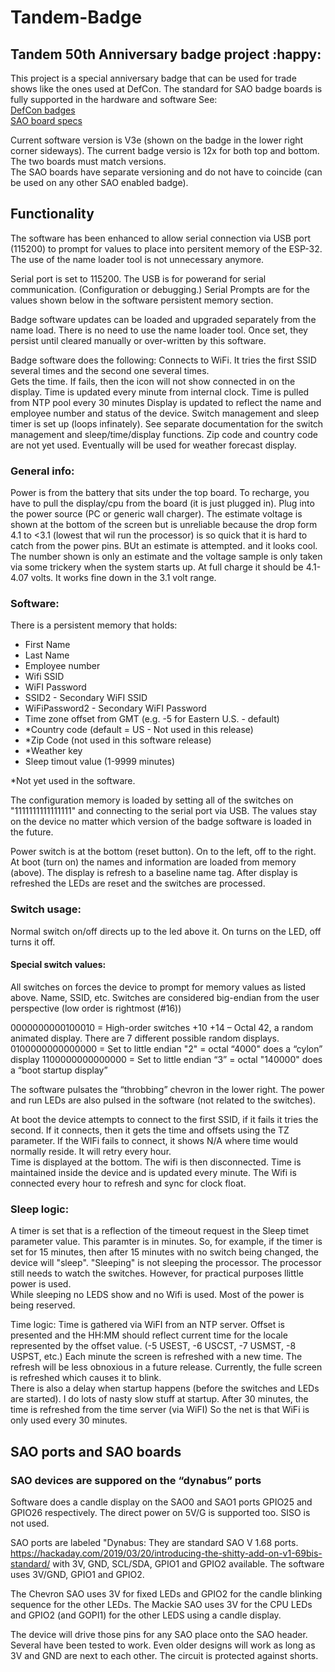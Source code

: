 
# Tandem-Badge
## Tandem 50th Anniversary badge project :happy:

This project is a special anniversary badge that can be used for trade shows like the ones used at DefCon.  The standard for SAO badge boards is fully supported in the hardware and software
See:   
[DefCon badges](https://defcon.org/html/links/dc-badge.html)  
[SAO board specs](https://hackaday.io/project/175182-simple-add-ons-sao)

Current software version is V3e (shown on the badge in the lower right corner sideways).   The current badge versio is 12x for both top and bottom. The two boards must match versions.  
The SAO boards have separate versioning and do not have to coincide (can be used on any other SAO enabled badge). 
## Functionality
The software has been enhanced to allow serial connection via USB port (115200) to prompt for values to place into persitent memory of the ESP-32. The use of the name loader tool is not unnecessary anymore.

Serial port is set to 115200. The USB is for powerand for serial communication. (Configuration or debugging.) Serial Prompts are for the values shown below in the software persistent memory section. 

Badge software updates can be loaded and upgraded separately from the name load.  There is no need to use the name loader tool. Once set, they persist until cleared manually or over-written by this software. 

Badge software does the following:
Connects to WiFi. It tries the first SSID several times and the second one several times.  
Gets the time.   If fails, then the icon will not show connected in on the display. Time is updated every minute from internal clock.
Time is pulled from NTP pool every 30 minutes
Display is updated to reflect the name and employee number and status of the device. 
Switch management and sleep timer is set up (loops infinately).
See separate documentation for the switch management and sleep/time/display functions. 
Zip code and country code are not yet used. Eventually will be used for weather forecast display. 

### General info:
Power is from the battery that sits under the top board. 
To recharge, you have to pull the display/cpu from the board (it is just plugged in).    Plug into the power source (PC or generic wall charger).  The estimate voltage is shown at the bottom of the screen but is unreliable because the drop form 4.1 to <3.1 (lowest that wil run the processor) is so quick that it is hard to catch from the power pins. BUt an estimate is attempted. and it looks cool. The number shown is only an estimate and the voltage sample is only taken via some trickery when the system starts up. At full charge it should be 4.1-4.07 volts.  It works fine down in the 3.1 volt range. 

### Software:

There is a persistent memory that holds:
- First Name
- Last Name
- Employee number
- Wifi SSID
- WiFI Password
- SSID2 - Secondary WiFI SSID
- WiFiPassword2 - Secondary WiFI Password
- Time zone offset from GMT (e.g. -5 for Eastern U.S. - default)
- *Country code (default = US - Not used in this release) 
- *Zip Code (not used in this software release)
- *Weather key 
- Sleep timout value (1-9999 minutes)
    
*Not yet used in the software. 

The configuration memory is loaded by setting all of the switches on "1111111111111111" and connecting to the serial port via USB.  The values stay on the device no matter which version of the badge software is loaded in the future. 

Power switch is at the bottom (reset button).   On to the left, off to the right. 
At boot (turn on) the names and information are loaded from memory (above). 
The display is refresh to a baseline name tag. 
After display is refreshed the LEDs are reset and the switches are processed. 

### Switch usage: 
Normal switch on/off directs up to the led above it. On turns on the LED, off turns it off. 

#### Special switch values:

All switches on forces the device to prompt for memory values as listed above. Name, SSID, etc. 
Switches are considered big-endian from the user perspective (low order is rightmost (#16))

0000000000100010 = High-order switches +10 +14 – Octal 42, a random animated display.  There are 7 different possible random displays. 
0100000000000000 = Set to little endian "2" = octal “4000"    does a “cylon”  display 
1100000000000000 = Set to little endian “3” = octal "140000"  does a “boot startup display”


The software pulsates the “throbbing” chevron in the lower right.   The power and run LEDs are also pulsed in the software (not related to the switches).

At boot the device attempts to connect to the first SSID, if it fails it tries the second.  If it connects, then it gets the time and offsets using the TZ parameter.  If the WIFi fails to connect, it shows N/A where time would normally reside. It will retry every hour.  
Time is displayed at the bottom. The wifi is then disconnected.  Time is maintained inside the device and is updated every minute. The Wifi is connected every hour to refresh and sync for clock float. 

### Sleep logic: 
A timer is set that is a reflection of the timeout request in the Sleep timet parameter value. This paramter is in minutes. 
So, for example, if the timer is set for 15 minutes, then after 15 minutes with no switch being changed, the device will "sleep".
"Sleeping" is not sleeping the processor. The processor still needs to watch the switches. However, for practical purposes llittle power is used.  
While sleeping no LEDS show and no Wifi is used. Most of the power is being reserved.

Time logic:
Time is gathered via WiFI from an NTP server. Offset is presented and the HH:MM should reflect current time for the locale represented by the offset value. (-5 USEST, -6 USCST, -7 USMST, -8 USPST, etc.) 
Each minute the screen is refreshed with a new time. The refresh will be less obnoxious in a future release. Currently, the fulle screen is refreshed which causes it to blink.  
There is also a delay when startup happens (before the switches and LEDs are started). I do lots of nasty slow stuff at startup. 
After 30 minutes, the time is refreshed from the time server (via WiFI) So the net is that WiFi is only used every 30 minutes. 

## SAO ports and SAO boards
### SAO devices are suppored on the “dynabus” ports
Software does a candle display on the SAO0 and SAO1 ports GPIO25 and GPIO26 respectively.    The direct power on 5V/G is supported too.   SISO is not used. 

SAO ports are labeled "Dynabus: They are standard SAO V 1.68 ports. https://hackaday.com/2019/03/20/introducing-the-shitty-add-on-v1-69bis-standard/
with 3V, GND, SCL/SDA, GPIO1 and GPIO2 available.    The software uses 3V/GND, GPIO1 and GPIO2.  

The Chevron SAO uses 3V for fixed LEDs and GPIO2 for the candle blinking sequence for the other LEDs. 
The Mackie SAO uses 3V for the CPU LEDs and GPIO2 (and GOPI1) for the other LEDS using a candle display. 

The device will drive those pins for any SAO place onto the SAO header. Several have been tested to work. Even older designs will work as long as 3V and GND are next to each other. The circuit is protected against shorts.  

